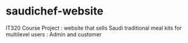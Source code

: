 # saudichef-website
IT320 Course Project : website that sells Saudi traditional meal kits for multilevel users : Admin and customer
